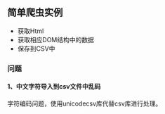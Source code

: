 ## 简单爬虫实例

* 获取Html
* 获取相应DOM结构中的数据
* 保存到CSV中

### 问题

#### 1、中文字符导入到csv文件中乱码
字符编码问题，使用unicodecsv库代替csv库进行处理。